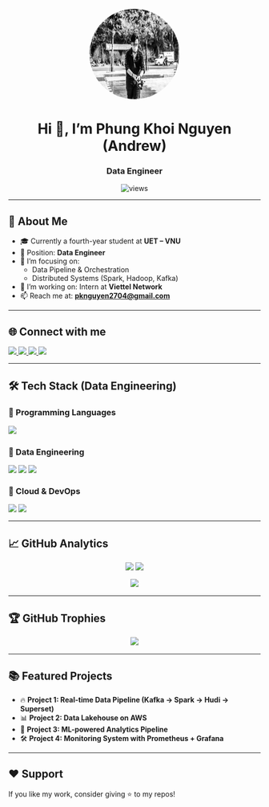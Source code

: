 <!-- Banner / Avatar -->
<p align="center">
  <img src="https://github.com/pknguyen2704/pknguyen2704/blob/main/anh%20dai%20dien.jpg" alt="avatar" width="180" height="180" style="border-radius:50%">
</p>

<h1 align="center">Hi 👋, I’m Phung Khoi Nguyen (Andrew)</h1>
<h3 align="center">Data Engineer</h3>

<p align="center">
  <img src="https://komarev.com/ghpvc/?username=pknguyen2704&label=Profile+Views&color=0e75b6&style=flat" alt="views" />
</p>

---

## 🚀 About Me  
- 🎓 Currently a fourth-year student at **UET – VNU**  
- 💼 Position: **Data Engineer**  
- 🌱 I’m focusing on:  
  - Data Pipeline & Orchestration  
  - Distributed Systems (Spark, Hadoop, Kafka)  
- 🔭 I’m working on: Intern at **Viettel Network**  
- 📫 Reach me at: **pknguyen2704@gmail.com**

---

## 🌐 Connect with me  
<p align="left">
  <a href="https://www.linkedin.com/in/your-profile" target="_blank">
    <img src="https://skillicons.dev/icons?i=linkedin" height="40"/>
  </a>
  <a href="https://www.facebook.com/nguyenpk.andrew/" target="_blank">
    <img src="https://skillicons.dev/icons?i=facebook" height="40"/>
  </a>
  <a href="https://your-portfolio.com" target="_blank">
    <img src="https://img.shields.io/badge/Portfolio-000000?style=for-the-badge&logo=About.me&logoColor=white"/>
  </a>
  <a href="mailto:pknguyen2704@gmail.com">
    <img src="https://skillicons.dev/icons?i=gmail" height="40"/>
  </a>
</p>

---

## 🛠️ Tech Stack (Data Engineering)

### 🔷 Programming Languages  
<p>
  <img src="https://skillicons.dev/icons?i=python,cpp,c,java,bash" height="40"/>
</p>

### 🔷 Data Engineering  
<p>
  <img src="https://skillicons.dev/icons?i=spark,hadoop,kafka,redis,mysql,postgres" height="40"/>
  <img src="https://img.shields.io/badge/Hudi-0A0A0A?style=for-the-badge&logo=apachehudi&logoColor=white"/>
  <img src="https://img.shields.io/badge/Airflow-017CEE?style=for-the-badge&logo=apacheairflow&logoColor=white"/>
</p>

### 🔷 Cloud & DevOps  
<p>
  <img src="https://skillicons.dev/icons?i=gcp,docker,git,github,linux" height="40"/>
  <img src="https://img.shields.io/badge/CI/CD-000000?style=for-the-badge&logo=githubactions&logoColor=white"/>
</p>

---

## 📈 GitHub Analytics  
<p align="center">
  <img src="https://github-readme-stats.vercel.app/api?username=pknguyen2704&show_icons=true&theme=tokyonight" height="160"/>
  <img src="https://github-readme-stats.vercel.app/api/top-langs/?username=pknguyen2704&layout=compact&theme=tokyonight" height="160"/>
</p>

<p align="center">
  <img src="https://github-readme-streak-stats.herokuapp.com/?user=pknguyen2704&theme=tokyonight" height="180"/>
</p>

---

## 🏆 GitHub Trophies  
<p align="center">
  <img src="https://github-profile-trophy.vercel.app/?username=pknguyen2704&theme=tokyonight&margin-w=10&no-frame=true" />
</p>

---

## 📚 Featured Projects  

- 🔥 **Project 1: Real-time Data Pipeline (Kafka → Spark → Hudi → Superset)**  
- 📊 **Project 2: Data Lakehouse on AWS**  
- 🤖 **Project 3: ML-powered Analytics Pipeline**  
- 🛠️ **Project 4: Monitoring System with Prometheus + Grafana**

---

## ❤️ Support  
If you like my work, consider giving ⭐ to my repos!
